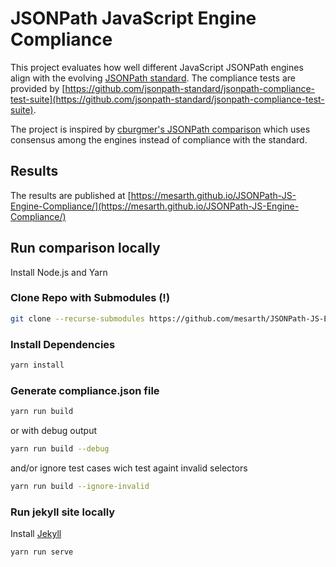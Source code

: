 # JSONPath JavaScript Engine Compliance

This project evaluates how well different JavaScript JSONPath engines align with the evolving [JSONPath standard](https://datatracker.ietf.org/wg/jsonpath/about/). The compliance tests are provided by [https://github.com/jsonpath-standard/jsonpath-compliance-test-suite](https://github.com/jsonpath-standard/jsonpath-compliance-test-suite).

The project is inspired by [cburgmer's JSONPath comparison](https://cburgmer.github.io/json-path-comparison/) which uses consensus among the engines instead of compliance with the standard.

## Results

The results are published at [https://mesarth.github.io/JSONPath-JS-Engine-Compliance/](https://mesarth.github.io/JSONPath-JS-Engine-Compliance/)

## Run comparison locally

Install Node.js and Yarn

### Clone Repo with Submodules (!)

```bash
git clone --recurse-submodules https://github.com/mesarth/JSONPath-JS-Engine-Compliance.git
```

### Install Dependencies

```bash
yarn install
```

### Generate compliance.json file

```bash
yarn run build
```

or with debug output

```bash
yarn run build --debug
```

and/or ignore test cases wich test againt invalid selectors

```bash
yarn run build --ignore-invalid
```

### Run jekyll site locally

Install [Jekyll](https://jekyllrb.com/docs/installation/)

```bash
yarn run serve
```
